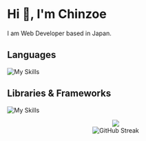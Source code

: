 # Hi 👋, I'm Chinzoe
I am Web Developer based in Japan.

## Languages
![My Skills](https://skillicons.dev/icons?i=js,ts,html,css,php,mysql,postgresql,graphql)

## Libraries & Frameworks
![My Skills](https://skillicons.dev/icons?i=react,nextjs,vuejs,astro,nestjs,laravel,apollo,wordpress,supabase,aws,tailwindcss,docker)

<center>
  <img src="https://contribution.catsjuice.com/_/Ch1nzo?chart=3dbar&gap=0.6&scale=2&flatten=2&animation=wave&animation_duration=4&animation_delay=0.06&animation_amplitude=24&animation_frequency=0.1&animation_wave_center=0_3&format=svg&weeks=30&theme=green" />
</center>

<center>
<img src="https://github-readme-streak-stats.herokuapp.com?user=Ch1nzo&locale=ja&short_numbers=true&date_format=%5BY.%5Dn.j&exclude_days=Sun%2CSat" alt="GitHub Streak" />
</center>
